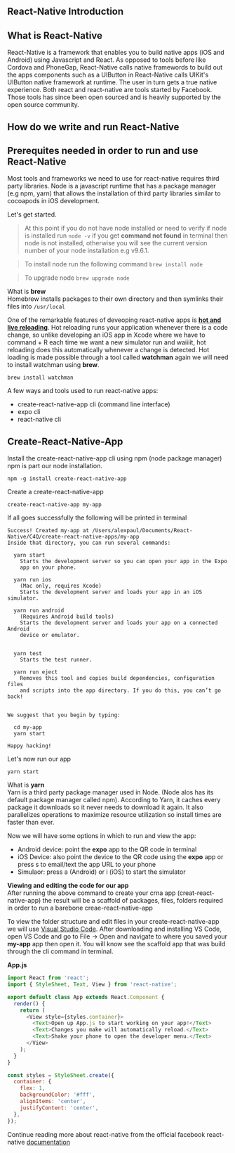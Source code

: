 ## React-Native Introduction

## What is React-Native
React-Native is a framework that enables you to build native apps (iOS and Android) using Javascript and React. As opposed to tools before like Cordova and PhoneGap, React-Native calls native framewords to build out the apps components such as a UIButton in React-Native calls UIKit's UIButton native framework at runtime. The user in turn gets a true native experience. Both react and react-native are tools started by Facebook. Those tools has since been open sourced and is heavily supported by the open source community. 

## How do we write and run React-Native 

## Prerequites needed in order to run and use React-Native 

Most tools and frameworks we need to use for react-native requires third party libraries. Node is a javascript runtime that has a package manager (e.g npm, yarn) that allows the installation of third party libraries similar to cocoapods in iOS development.

Let's get started.

> At this point if you do not have node installed or need to verify if node is installed run ```node -v``` if you get **command not found** in terminal then node is not installed, otherwise you will see the current version number of your node installation e.g v9.6.1. 

> To install node run the following command ```brew install node```

> To upgrade node ```brew upgrade node```

What is **brew**  
Homebrew installs packages to their own directory and then symlinks their files into ```/usr/local```

One of the remarkable features of deveoping react-native apps is [**hot and live reloading**](https://facebook.github.io/react-native/blog/2016/03/24/introducing-hot-reloading.html). Hot reloading runs your application whenever there is a code change, so unlike developing an iOS app in Xcode where we have to command + R each time we want a new simulator run and waiiiit, hot reloading does this automatically whenever a change is detected. Hot loading is made possible through a tool called **watchman** again we will need to install watchman using **brew**.  

```brew install watchman```

A few ways and tools used to run react-native apps: 
* create-react-native-app cli (command line interface)
* expo cli 
* react-native cli

## Create-React-Native-App

Install the create-react-native-app cli using npm (node package manager) npm is part our node installation. 
```
npm -g install create-react-native-app
```

Create a create-react-native-app
```
create-react-native-app my-app
```

If all goes successfully the following will be printed in terminal 

``` 
Success! Created my-app at /Users/alexpaul/Documents/React-Native/C4Q/create-react-native-apps/my-app
Inside that directory, you can run several commands:

  yarn start
    Starts the development server so you can open your app in the Expo
    app on your phone.

  yarn run ios
    (Mac only, requires Xcode)
    Starts the development server and loads your app in an iOS simulator.

  yarn run android
    (Requires Android build tools)
    Starts the development server and loads your app on a connected Android
    device or emulator.
  

  yarn test
    Starts the test runner.

  yarn run eject
    Removes this tool and copies build dependencies, configuration files
    and scripts into the app directory. If you do this, you can’t go back!


We suggest that you begin by typing:

  cd my-app
  yarn start

Happy hacking!
```

Let's now run our app 

```yarn start```

What is **yarn**  
Yarn is a third party package manager used in Node. (Node alos has its default package manager called npm). According to Yarn, it caches every package it downloads so it never needs to download it again. It also parallelizes operations to maximize resource utilization so install times are faster than ever. 

Now we will have some options in which to run and view the app: 
* Android device: point the **expo** app to the QR code in terminal 
* iOS Device: also point the device to the QR code using the **expo** app or press s to email/text the app URL to your phone
* Simulaor: press a (Android) or i (iOS) to start the simulator

**Viewing and editing the code for our app**  
After running the above command to create your crna app (creat-react-native-app) the result will be a scaffold of packages, files, folders required in order to run a barebone creae-react-native-app

To view the folder structure and edit files in your create-react-native-app we will use [Visual Studio Code](https://code.visualstudio.com/). After downloading and installing VS Code, open VS Code and go to File -> Open and navigate to where you saved your **my-app** app then open it. You will know see the scaffold app that was build through the cli command in terminal. 

**App.js**  

```javascript 
import React from 'react';
import { StyleSheet, Text, View } from 'react-native';

export default class App extends React.Component {
  render() {
    return (
      <View style={styles.container}>
        <Text>Open up App.js to start working on your app!</Text>
        <Text>Changes you make will automatically reload.</Text>
        <Text>Shake your phone to open the developer menu.</Text>
      </View>
    );
  }
}

const styles = StyleSheet.create({
  container: {
    flex: 1,
    backgroundColor: '#fff',
    alignItems: 'center',
    justifyContent: 'center',
  },
});
```

Continue reading more about react-native from the official facebook react-native [documentation](https://facebook.github.io/react-native/)




